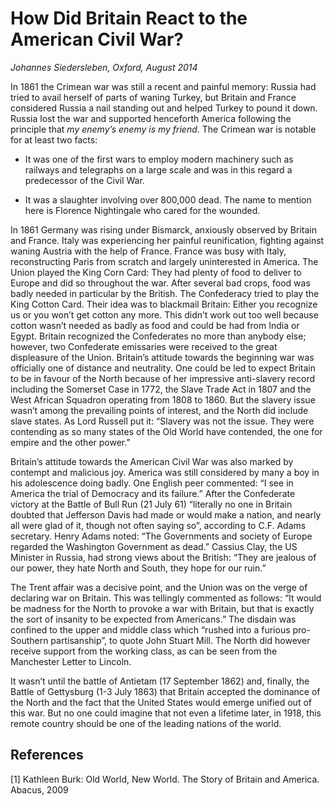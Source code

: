 
# How Did Britain React to the American Civil War?


*Johannes Siedersleben, Oxford, August 2014*

In 1861 the Crimean war was still a recent and painful memory: Russia had tried to avail herself of
parts of waning Turkey, but Britain and France considered Russia a nail standing out and helped Turkey to pound it down. Russia lost the war and supported henceforth America following the principle
that *my enemy’s enemy is my friend*. The Crimean war is notable for at least two facts:

* It was one of the first wars to employ modern machinery such as railways and telegraphs on a
large scale and was in this regard a predecessor of the Civil War.

* It was a slaughter involving over 800,000 dead. The name to mention here is Florence Nightingale 
who cared for the wounded.

In 1861 Germany was rising under Bismarck, anxiously observed by Britain and France. 
Italy was experiencing her painful reunification, fighting against waning Austria with the help of France. 
France was busy with Italy, reconstructing Paris from scratch and largely uninterested in America.
The Union played the King Corn Card: They had plenty of food to deliver to Europe and did so
throughout the war. After several bad crops, food was badly needed in particular by the British. The
Confederacy tried to play the King Cotton Card. Their idea was to blackmail Britain: Either you recognize us or you won’t get cotton any more. This didn’t work out too well because cotton wasn’t
needed as badly as food and could be had from India or Egypt. Britain recognized the Confederates
no more than anybody else; however, two Confederate emissaries were received to the great displeasure of the Union. Britain’s attitude towards the beginning war was officially one of distance and
neutrality. One could be led to expect Britain to be in favour of the North because of her impressive
anti-slavery record including the Somerset Case in 1772, the Slave Trade Act in 1807 and the West
African Squadron operating from 1808 to 1860. But the slavery issue wasn’t among the prevailing
points of interest, and the North did include slave states. As Lord Russell put it: “Slavery was not the
issue. They were contending as so many states of the Old World have contended, the one for empire
and the other power.”

Britain’s attitude towards the American Civil War was also marked by contempt and malicious joy.
America was still considered by many a boy in his adolescence doing badly. One English peer commented:
“I see in America the trial of Democracy and its failure.” After the Confederate victory at the
Battle of Bull Run (21 July 61) “literally no one in Britain doubted that Jefferson Davis had made or
would make a nation, and nearly all were glad of it, though not often saying so”, 
according to C.F. Adams secretary. Henry Adams noted: “The Governments and society of Europe 
regarded the Washington Government as dead.” Cassius Clay, the US Minister in Russia, 
had strong views about the British:
“They are jealous of our power, they hate North and South, they hope for our ruin.”

The Trent affair was a decisive point, and the Union was on the verge of declaring war on Britain. This
was tellingly commented as follows: “It would be madness for the North to provoke a war with Britain, but that is exactly the sort of insanity to be expected from Americans.” The disdain was confined
to the upper and middle class which “rushed into a furious pro-Southern partisanship”, to quote John
Stuart Mill. The North did however receive support from the working class, as can be seen from the
Manchester Letter to Lincoln.

It wasn’t until the battle of Antietam (17 September 1862) and, finally, the Battle of Gettysburg (1-3
July 1863) that Britain accepted the dominance of the North and the fact that the United States
would emerge unified out of this war. But no one could imagine that not even a lifetime later, in
1918, this remote country should be one of the leading nations of the world.

## References

[1] Kathleen Burk: Old World, New World. The Story of Britain and America. Abacus, 2009

<div style="margin-bottom: 100px;"></div>
